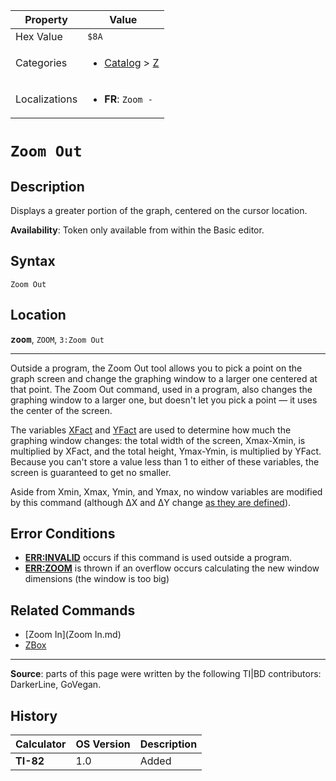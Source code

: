 | Property      | Value |
|---------------|-------|
| Hex Value     | `$8A`|
| Categories    | <ul><li>[Catalog](<../categories/Catalog.md>) > [Z](<../categories/Catalog.md#Z>)</li></ul> |
| Localizations | <ul><li><b>FR</b>: `Zoom -`</li></ul> |

# `Zoom Out`

## Description
Displays a greater portion of the graph, centered on the cursor location.


<b>Availability</b>: Token only available from within the Basic editor.

## Syntax
`Zoom Out`

## Location
<tt><kbd><b>zoom</b></kbd></tt>, `ZOOM`, `3:Zoom Out`
<hr>

Outside a program, the Zoom Out tool allows you to pick a point on the graph screen and change the graphing window to a larger one centered at that point. The Zoom Out command, used in a program, also changes the graphing window to a larger one, but doesn't let you pick a point — it uses the center of the screen.

The variables [XFact](system-variables#window) and [YFact](system-variables#window) are used to determine how much the graphing window changes: the total width of the screen, Xmax-Xmin, is multiplied by XFact, and the total height, Ymax-Ymin, is multiplied by YFact. Because you can't store a value less than 1 to either of these variables, the screen is guaranteed to get no smaller.

Aside from Xmin, Xmax, Ymin, and Ymax, no window variables are modified by this command (although ΔX and ΔY change [as they are defined](system-variables#window)).

## Error Conditions

*   **[ERR:INVALID](errors#invalid)** occurs if this command is used outside a program.
*   **[ERR:ZOOM](errors#zoom)** is thrown if an overflow occurs calculating the new window dimensions (the window is too big)

## Related Commands

*   [Zoom In](Zoom In.md)
*   [ZBox](ZBox.md)

* * *

**Source**: parts of this page were written by the following TI|BD contributors: DarkerLine, GoVegan.

## History
| Calculator | OS Version | Description |
|------------|------------|-------------|
| <b>TI-82</b> | 1.0 | Added |


